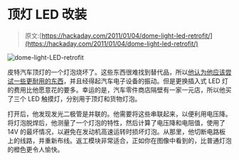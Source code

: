 # 顶灯 LED 改装

> 原文:[https://hackaday.com/2011/01/04/dome-light-led-retrofit/](https://hackaday.com/2011/01/04/dome-light-led-retrofit/)

![](../Images/4c409a3546af69495a5c70308467b49e.png "dome-light-LED-retrofit")

皮特汽车顶灯的一个灯泡烧坏了。这些东西很难找到替代品，所以[他认为他应该尝试一些更耐用的东西](http://petemills.blogspot.com/2011/01/3-led-map-light-replacement.html)，并且经得起汽车电子设备的振动。但是更换插入式 LED 灯的费用比他愿意花的要多。幸运的是，汽车零件商店隔壁有一家一元店，所以他买了三个 LED 触摸灯，分别用于顶灯和货物灯泡。

打开后，他发现发光二极管是并联的。他需要将这些串联起来，以便利用电压降。将灯泡脱焊后，他测量了一个灯泡的特性，然后计算了电压降和电阻值，使用了 14V 的最坏情况，以避免在发动机高速运转时损坏灯泡。从那里，他切断电路板上的线路，并重新布线。返工模块非常适合，正如你在图像中看到的，比普通灯泡的橙色更令人愉快。